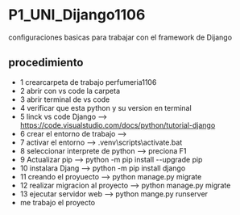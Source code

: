 # P1_UNI_Dijango1106
configuraciones basicas para trabajar con el framework de Dijango

## procedimiento

- 1 crearcarpeta de trabajo perfumeria1106
- 2 abrir con vs code la carpeta
- 3 abrir terminal de vs code
- 4 verificar que esta python y su version en terminal
- 5 linck vs code Django --> https://code.visualstudio.com/docs/python/tutorial-django
- 6 crear el entorno de trabajo -->
- 7 activar el entorno --> .venv\scripts\activate.bat
- 8 seleccionar interprete de python --> preciona F1
- 9 Actualizar pip --> python -m pip install --upgrade pip
- 10 instalara Djang --> python -m pip install django
- 11 creando el proyuecto --> python manage.py migrate
- 12 realizar migracion al proyecto --> python manage.py migrate
- 13 ejecutar servidor web --> python mange.py runserver
- me trabajo el proyecto
  
